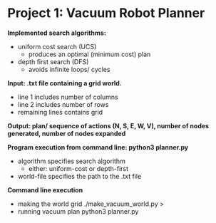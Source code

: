 # Project 1: Vacuum Robot Planner

**Implemented search algorithms:**
- uniform cost search (UCS)
  - produces an optimal (minimum cost) plan 
- depth first search (DFS)
  - avoids infinite loops/ cycles

**Input: .txt file containing a grid world.**
- line 1 includes number of columns
- line 2 includes number of rows
- remaining lines contains grid

**Output: plan/ sequence of actions (N, S, E, W, V), number of nodes generated, number of nodes expanded**

**Program execution from command line: python3 planner.py <algorithm> <world-file>**
- algorithm specifies search algorithm
  - either: uniform-cost or depth-first
- world-file specifies the path to the .txt file

**Command line execution**
- making the world grid
  ./make_vacuum_world.py <row> <column> <percentage of blocked cells> <dirty cells> > <txt file>
- running vacuum plan
  python3 planner.py <algorithm> <txt file>


